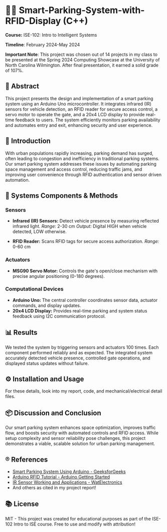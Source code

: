 # 🧠🚗 Smart-Parking-System-with-RFID-Display (C++)
**Course:** ISE-102: Intro to Intelligent Systems

**Timeline**: February 2024-May 2024

**Important Note**: This project was chosen out of 14 projects in my class to be presented at the Spring 2024 Computing Showcase at the University of North Carolina Wilmington. After final presentation, it earned a solid grade of 107%.

## 📖 Abstract
This project presents the design and implementation of a smart parking system using an Arduino Uno microcontroller. It integrates infrared (IR) sensors for vehicle detection, an RFID reader for secure access control, a servo motor to operate the gate, and a 20x4 LCD display to provide real-time feedback to users. The system efficiently monitors parking availability and automates entry and exit, enhancing security and user experience.

## 🚀 Introduction
With urban populations rapidly increasing, parking demand has surged, often leading to congestion and inefficiency in traditional parking systems. Our smart parking system addresses these issues by automating parking space management and access control, reducing traffic jams, and improving user convenience through RFID authentication and sensor driven automation. 

## 🔨 Systems Components & Methods

### Sensors
- **Infrared (IR) Sensors:** Detect vehicle presence by measuring reflected infrared light.
  *Range:* 2-30 cm
  *Output:* Digital HIGH when vehicle detected, LOW otherwise.
  
- **RFID Reader:** Scans RFID tags for secure access authorization.
  *Range:* 0-60 cm

### Actuators
- **MSG90 Servo Motor:** Controls the gate's open/close mechanism with precise angular positioning (0-180 degrees).

### Computational Devices
- **Arduino Uno:** The central controller coordinates sensor data, actuator commands, and display updates.
- **20x4 LCD Display:** Provides real-time parking and system status feedback using I2C communication protocol.

## 📊 Results
We tested the system by triggering sensors and actuators 100 times. Each component performed reliably and as expected. The integrated system accurately detected vehicle presence, controlled gate operations, and displayed status updates without failure.

## ⚙️ Installation and Usage
For these details, look into my report, code, and mechanical/electrical detail files.

## 📦 Discussion and Conclusion
Our smart parking system enhances space optimization, improves traffic flow, and boosts security with automated controls and RFID access. While setup complexity and sensor reliability pose challenges, this project demonstrates a viable, scalable solution for urban parking management.

## ®️ References
- [Smart Parking System Using Arduino - GeeksforGeeks](https://www.geeksforgeeks.org/smart-parking-system-using-arduino/)
- [Arduino RFID Tutorial - Arduino Getting Started](https://arduinogetstarted.com/tutorials/arduino-rfid-nfc)
- [IR Sensor Working and Applications - WatElectronics](https://www.watelectronics.com/ir-sensor/)
- And others as cited in my project report!

## 📚 License
MIT - This project was created for educational purposes as part of the ISE-102 Intro to ISE course. Free to use and modify with attribution!
